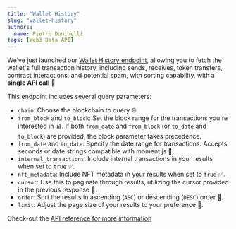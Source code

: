 ```yaml
---
title: "Wallet History"
slug: "wallet-history"
authors:
  name: Pietro Doninelli
tags: [Web3 Data API]
---
```


We’ve just launched our [Wallet History endpoint](/web3-data-api/evm/reference/wallet-api/get-wallet-history), allowing you to fetch the wallet's full transaction history, including sends, receives, token transfers, contract interactions, and potential spam, with sorting capability, with a **single API call** 🤯

This endpoint includes several query parameters:

- `chain`: Choose the blockchain to query 🌐
- `from_block` and `to_block`: Set the block range for the transactions you're interested in 📊. If both `from_date` and `from_block` (or `to_date` and `to_block`) are provided, the block parameter takes precedence.
- `from_date` and `to_date`: Specify the date range for transactions. Accepts seconds or date strings compatible with moment.js 📅.
- `internal_transactions`: Include internal transactions in your results when set to `true` ✅.
- `nft_metadata`: Include NFT metadata in your results when set to `true` ✅.
- `cursor`: Use this to paginate through results, utilizing the cursor provided in the previous response 🔄.
- `order`: Sort the results in ascending (`ASC`) or descending (`DESC`) order 🔢.
- `limit`: Adjust the page size of your results to your preference 📏.

Check-out the [API reference for more information](/web3-data-api/evm/reference/wallet-api/get-wallet-history)
